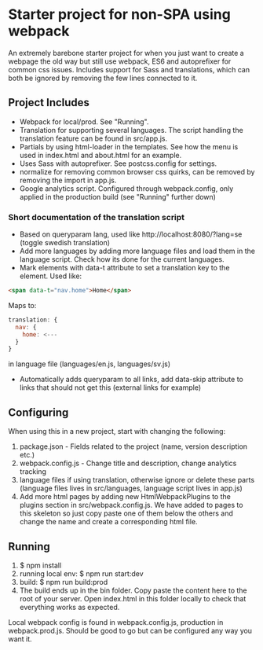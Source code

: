 # Starter project for non-SPA using webpack

An extremely barebone starter project for when you just want to create a webpage the old way but still use webpack, ES6 and autoprefixer for common css issues.
Includes support for Sass and translations, which can both be ignored by removing the few lines connected to it.

## Project Includes
* Webpack for local/prod. See "Running".
* Translation for supporting several languages. The script handling the translation feature can be found in src/app.js.
* Partials by using html-loader in the templates. See how the menu is used in index.html and about.html for an example.
* Uses Sass with autoprefixer. See postcss.config for settings.
* normalize for removing common browser css quirks, can be removed by removing the import in app.js.
* Google analytics script. Configured through webpack.config, only applied in the production build (see "Running" further down)

### Short documentation of the translation script
* Based on queryparam lang, used like http://localhost:8080/?lang=se (toggle swedish translation)
* Add more languages by adding more language files and load them in the language script. Check how its done for the current languages.
* Mark elements with data-t attribute to set a translation key to the element. Used like:

```html
<span data-t="nav.home">Home</span>
```

Maps to:
```javascript
translation: {
  nav: {
    home: <---
  }
}
```

in language file (languages/en.js, languages/sv.js)

* Automatically adds queryparam to all links, add data-skip attribute to links that should not get this (external links for example)

## Configuring
When using this in a new project, start with changing the following:

1. package.json - Fields related to the project (name, version description etc.)
2. webpack.config.js - Change title and description, change analytics tracking
3. language files if using translation, otherwise ignore or delete these parts (language files lives in src/languages, language script lives in app.js)
4. Add more html pages by adding new HtmlWebpackPlugins to the plugins section in src/webpack.config.js. We have added to pages to this skeleton so just copy paste one of them below the others and change the name and create a corresponding html file.

## Running
1. $ npm install
2. running local env: $ npm run start:dev
3. build: $ npm run build:prod
4. The build ends up in the bin folder. Copy paste the content here to the root of your server. Open index.html in this folder locally to check that everything works as expected.

Local webpack config is found in webpack.config.js, production in webpack.prod.js. Should be good to go but can be configured any way you want it.
